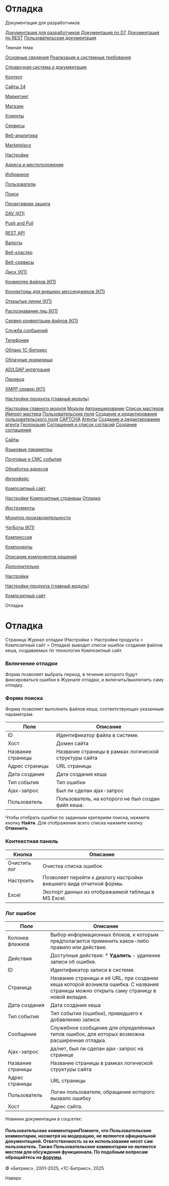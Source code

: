 # Отладка

Документация для разработчиков

[Документация для разработчиков](https://dev.1c-bitrix.ru/api_help/)
[Документация по D7](https://dev.1c-bitrix.ru/api_d7/)
[Документация по REST](https://dev.1c-bitrix.ru/rest_help/)
[Пользовательская документация](https://dev.1c-bitrix.ru/user_help/)

Темная тема

[Основные сведения](/user_help/index.php)
[Реализация и системные требования](/user_help/reqintro.php)

[Справочная система и документация](/user_help/help/index.php)

[Контент](/user_help/content/index.php)

[Сайты 24](/user_help/sites24/index.php)

[Маркетинг](/user_help/marketing/index.php)

[Магазин](/user_help/store/index.php)

[Клиенты](/user_help/clients/index.php)

[Сервисы](/user_help/service/index.php)

[Веб-аналитика](/user_help/statistic/index.php)

[Marketplace](/user_help/marketplace/index.php)

[Настройки](/user_help/settings/index.php)

[Адреса и местоположения](/user_help/settings/location/index.php)

[Избранное](/user_help/settings/favorites/index.php)

[Пользователи](/user_help/settings/users/index.php)

[Поиск](/user_help/settings/search/index.php)

[Проактивная защита](/user_help/settings/security/index.php)

[DAV (КП)](/user_help/settings/dav/index.php)

[Push and Pull](/user_help/settings/pull/index.php)

[REST API](/user_help/settings/rest_api/index.php)

[Валюты](/user_help/settings/currency/index.php)

[Веб-кластер](/user_help/settings/cluster/index.php)

[Веб-сервисы](/user_help/settings/webservice/index.php)

[Диск (КП)](/user_help/settings/disk/index.php)

[Конвертер файлов (КП)](/user_help/settings/transformer/index.php)

[Коннекторы для внешних мессенджеров (КП)](/user_help/settings/imconnector/index.php)

[Открытые линии (КП)](/user_help/settings/imopenlines/index.php)

[Распознавание лиц (КП)](/user_help/settings/faceid/index.php)

[Сервер конвертации файлов (КП)](/user_help/settings/transformercontroller/index.php)

[Служба сообщений](/user_help/settings/message_service/index.php)

[Телефония](/user_help/settings/voximplant/index.php)

[Облако 1С-Битрикс](/user_help/settings/bitrixcloud/index.php)

[Облачные хранилища](/user_help/settings/clouds/index.php)

[AD/LDAP интеграция](/user_help/settings/ldap/index.php)

[Перевод](/user_help/settings/translate/index.php)

[XMPP сервер (КП)](/user_help/settings/xmpp/index.php)

[Настройки продукта (главный модуль)](/user_help/settings/settings/index.php)

[Настройки главного модуля](/user_help/settings/settings/settings.php)
[Модули](/user_help/settings/settings/module_admin.php)
[Автокеширование](/user_help/settings/settings/cache.php)
[Список мастеров](/user_help/settings/settings/wizard_list.php)
[Импорт мастера](/user_help/settings/settings/wizard_load.php)
[Пользовательские поля](/user_help/settings/settings/userfield_admin.php)
[Создание и редактирование пользовательского поля](/user_help/settings/settings/userfield_edit.php)
[CAPTCHA](/user_help/settings/settings/captcha.php)
[Агенты](/user_help/settings/settings/agent_list.php)
[Создание и редактирование агента](/user_help/settings/settings/agent_edit.php)
[Геолокация](/user_help/settings/settings/geoip_handlers_list.php)
[Соглашения и список согласий](/user_help/settings/settings/agreement_admin.php)
[Создание соглашения](/user_help/settings/settings/agreement_edit.php)

[Сайты](/user_help/settings/settings/sites/index.php)

[Языковые параметры](/user_help/settings/settings/lang_parametrs/index.php)

[Почтовые и СМС события](/user_help/settings/settings/mail_events/index.php)

[Обработка адресов](/user_help/settings/settings/urlrewrite/index.php)

[Интерфейс](/user_help/settings/settings/user_settings/index.php)

[Композитный сайт](/user_help/settings/settings/composite/index.php)

[Настройки](/user_help/settings/settings/composite/composite_settings.php)
[Композитные страницы](/user_help/settings/settings/composite/composite_pages.php)
[Отладка](/user_help/settings/settings/composite/composite_log.php)

[Инструменты](/user_help/settings/utilities/index.php)

[Монитор производительности](/user_help/settings/perfmon/index.php)

[ЧатБоты (КП)](/user_help/settings/imbot/index.php)

[Компрессия](/user_help/settings/compression/index.php)

[Компоненты](/user_help/components/index.php)

[Описание компонентов решений](/user_help/description_decisions/index.php)

[Дополнительно](/user_help/additional/index.php)

[Настройки](/user_help/settings/index.php)

[Настройки продукта (главный модуль)](/user_help/settings/settings/index.php)

[Композитный сайт](/user_help/settings/settings/composite/index.php)

Отладка

# Отладка

Страница Журнал отладки (Настройки > Настройки продукта > Композитный сайт > Отладка) выводит список ошибок создания файлов кеша, создаваемых по технологии Композитный сайт.

  

### Включение отладки

Форма позволяет выбрать период, в течение которого будут фиксироваться ошибки в Журнале отладки, и включить/выключить саму отладку.

### Форма поиска

Форма позволяет выполнить файлов кеша, соответствующих указанным параметрам.

| Поле | Описание |
| --- | --- |
| ID | Идентификатор файла в системе. |
| Хост | Домен сайта |
| Название страницы | Название страницы в рамках логической структуры сайта |
| Адрес страницы | URL страницы |
| Дата создания | Дата создания кеша |
| Тип события | Тип ошибки |
| Ajax-запрос | Был ли сделан ajax-запрос |
| Пользователь | Пользователь, на которого не был создан файл кеша. |

Чтобы отобрать ошибки по заданным критериям поиска, нажмите кнопку **Найти**. Для отображения всего списка нажмите кнопку **Отменить**.

### Контекстная панель

| Кнопка | Описание |
| --- | --- |
| Очистить лог | Очистка списка ошибок |
| Настроить | Позволяет перейти к диалогу настройки внешнего вида отчетной формы. |
| Excel | Экспорт данных из отображаемой таблицы в MS Excel. |

### Лог ошибок

| Поле | Описание |
| --- | --- |
| Колонка флажков | Выбор информационных блоков, к которым предполагается применить какое-либо правило или действие. |
| Действия | Доступные действия:  * **Удалить** - удаление записи об ошибке. |
| ID | Идентификатор записи в системе. |
| Страница | Название страницы и её URL, при создании кеша которой возникла ошибка. С названия страницы можно открыть саму страницу в новой вкладке. |
| Дата создания | Дата создания кеша |
| Тип события | Тип события (ошибки), приведшего к добавлению записи. |
| Сообщение | Служебное сообщение для определённых типов ошибок, для которых возможна расширенная отладка. |
| Ajax-запрос | да/нет, был ли сделан ajax-запрос на странице |
| Название страницы | Название страницы в рамках логической структуры сайта |
| Адрес страницы | URL страницы |
| Пользователь | Логин пользователя, обращение которого вызвало ошибку |
| Хост | Адрес сайта. |

Новинки документации в соцсетях:

#### Пользовательские комментарииПомните, что Пользовательские комментарии, несмотря на модерацию, не являются официальной документацией. Ответственность за их использование несет сам пользователь. Также Пользовательские комментарии не являются местом для обсуждения функционала. По подобным вопросам обращайтесь на [форумы](http://dev.1c-bitrix.ru/community/forums/group1/).

© «Битрикс», 2001-2025, «1С-Битрикс», 2025

Наверх